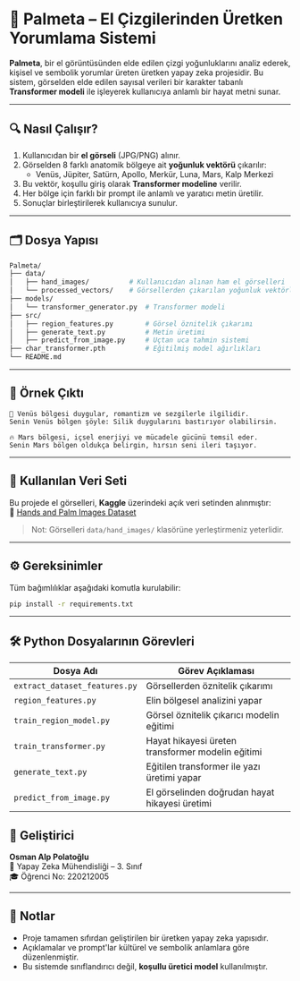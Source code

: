 
# 🪷 Palmeta – El Çizgilerinden Üretken Yorumlama Sistemi

**Palmeta**, bir el görüntüsünden elde edilen çizgi yoğunluklarını analiz ederek, kişisel ve sembolik yorumlar üreten üretken yapay zeka projesidir. Bu sistem, görselden elde edilen sayısal verileri bir karakter tabanlı **Transformer modeli** ile işleyerek kullanıcıya anlamlı bir hayat metni sunar.

---

## 🔍 Nasıl Çalışır?

1. Kullanıcıdan bir **el görseli** (JPG/PNG) alınır.
2. Görselden 8 farklı anatomik bölgeye ait **yoğunluk vektörü** çıkarılır:
   - Venüs, Jüpiter, Satürn, Apollo, Merkür, Luna, Mars, Kalp Merkezi
3. Bu vektör, koşullu giriş olarak **Transformer modeline** verilir.
4. Her bölge için farklı bir prompt ile anlamlı ve yaratıcı metin üretilir.
5. Sonuçlar birleştirilerek kullanıcıya sunulur.

---

## 🗂️ Dosya Yapısı

```bash
Palmeta/
├── data/
│   ├── hand_images/          # Kullanıcıdan alınan ham el görselleri
│   └── processed_vectors/    # Görsellerden çıkarılan yoğunluk vektörleri
├── models/
│   └── transformer_generator.py  # Transformer modeli
├── src/
│   ├── region_features.py        # Görsel öznitelik çıkarımı
│   ├── generate_text.py          # Metin üretimi
│   ├── predict_from_image.py     # Uçtan uca tahmin sistemi
├── char_transformer.pth          # Eğitilmiş model ağırlıkları
└── README.md
```

---

## 💬 Örnek Çıktı

```text
🔮 Venüs bölgesi duygular, romantizm ve sezgilerle ilgilidir.
Senin Venüs bölgen şöyle: Silik duygularını bastırıyor olabilirsin.

🔥 Mars bölgesi, içsel enerjiyi ve mücadele gücünü temsil eder.
Senin Mars bölgen oldukça belirgin, hırsın seni ileri taşıyor.
```

---

## 🧠 Kullanılan Veri Seti

Bu projede el görselleri, **Kaggle** üzerindeki açık veri setinden alınmıştır:  
📎 [Hands and Palm Images Dataset](https://www.kaggle.com/datasets/shyambhu/hands-and-palm-images-dataset)

> Not: Görselleri `data/hand_images/` klasörüne yerleştirmeniz yeterlidir.

---

## ⚙️ Gereksinimler

Tüm bağımlılıklar aşağıdaki komutla kurulabilir:

```bash
pip install -r requirements.txt
```

---
## 🛠️ Python Dosyalarının Görevleri

| Dosya Adı | Görev Açıklaması |
|-----------|------------------|
| `extract_dataset_features.py` | Görsellerden öznitelik çıkarımı |
| `region_features.py` | Elin bölgesel analizini yapar |
| `train_region_model.py` | Görsel öznitelik çıkarıcı modelin eğitimi |
| `train_transformer.py` | Hayat hikayesi üreten transformer modelin eğitimi |
| `generate_text.py` | Eğitilen transformer ile yazı üretimi yapar |
| `predict_from_image.py` | El görselinden doğrudan hayat hikayesi üretimi |
 
## 👤 Geliştirici

**Osman Alp Polatoğlu**  
📘 Yapay Zeka Mühendisliği – 3. Sınıf  
🎓 Öğrenci No: 220212005

---

## 🚀 Notlar

- Proje tamamen sıfırdan geliştirilen bir üretken yapay zeka yapısıdır.
- Açıklamalar ve prompt'lar kültürel ve sembolik anlamlara göre düzenlenmiştir.
- Bu sistemde sınıflandırıcı değil, **koşullu üretici model** kullanılmıştır.
